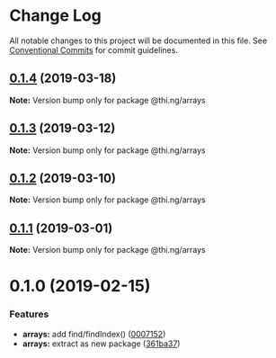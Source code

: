 # Change Log

All notable changes to this project will be documented in this file.
See [Conventional Commits](https://conventionalcommits.org) for commit guidelines.

## [0.1.4](https://github.com/thi-ng/umbrella/compare/@thi.ng/arrays@0.1.3...@thi.ng/arrays@0.1.4) (2019-03-18)

**Note:** Version bump only for package @thi.ng/arrays





## [0.1.3](https://github.com/thi-ng/umbrella/compare/@thi.ng/arrays@0.1.2...@thi.ng/arrays@0.1.3) (2019-03-12)

**Note:** Version bump only for package @thi.ng/arrays





## [0.1.2](https://github.com/thi-ng/umbrella/compare/@thi.ng/arrays@0.1.1...@thi.ng/arrays@0.1.2) (2019-03-10)

**Note:** Version bump only for package @thi.ng/arrays





## [0.1.1](https://github.com/thi-ng/umbrella/compare/@thi.ng/arrays@0.1.0...@thi.ng/arrays@0.1.1) (2019-03-01)

**Note:** Version bump only for package @thi.ng/arrays





# 0.1.0 (2019-02-15)


### Features

* **arrays:** add find/findIndex() ([0007152](https://github.com/thi-ng/umbrella/commit/0007152))
* **arrays:** extract as new package ([361ba37](https://github.com/thi-ng/umbrella/commit/361ba37))
